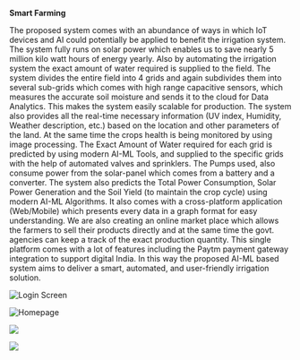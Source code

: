 **Smart Farming**

The proposed system comes with an abundance of ways in which IoT devices and AI could potentially be applied to benefit
the irrigation system. The system fully runs on solar power which enables us to save nearly 5 million kilo watt hours of
energy yearly. Also by automating the irrigation system the exact amount of water required is supplied to the field. The
system divides the entire field into 4 grids and again subdivides them into several sub-grids which comes with high range
capacitive sensors, which measures the accurate soil moisture and sends it to the cloud for Data Analytics. This makes the
system easily scalable for production. The system also provides all the real-time necessary information (UV index,
Humidity, Weather description, etc.) based on the location and other parameters of the land. At the same time the crops health
is being monitored by using image processing. The Exact Amount of Water required for each grid is predicted by using
modern AI-ML Tools, and supplied to the specific grids with the help of automated valves and sprinklers. The Pumps used,
also consume power from the solar-panel which comes from a battery and a converter. The system also predicts the Total
Power Consumption, Solar Power Generation and the Soil Yield (to maintain the crop cycle) using modern AI-ML
Algorithms. It also comes with a cross-platform application (Web/Mobile) which presents every data in a graph format for
easy understanding. We are also creating an online market place which allows the farmers to sell their products directly and
at the same time the govt. agencies can keep a track of the exact production quantity. This single platform comes with a lot of
features including the Paytm payment gateway integration to support digital India. In this way the proposed AI-ML based
system aims to deliver a smart, automated, and user-friendly irrigation solution.

![Login Screen](https://i.ibb.co/cvWY9z0/Whats-App-Image-2020-02-05-at-23-51-15-1.jpg "Login Screen")

![Homepage](https://i.ibb.co/JccVxD6/Whats-App-Image-2020-02-05-at-23-51-16.jpg "Homepage")

![](https://i.ibb.co/d4650p1/Whats-App-Image-2020-02-05-at-23-51-16-2.jpg)

![](https://i.ibb.co/YbVzt8f/Whats-App-Image-2020-02-05-at-23-51-15.jpg)
